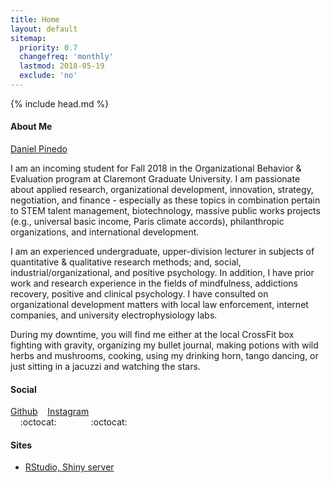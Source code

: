 ```yaml
---
title: Home
layout: default
sitemap:
  priority: 0.7
  changefreq: 'monthly'
  lastmod: 2018-05-19
  exclude: 'no'
---
```

{% include head.md %}

#### About Me

<script type="text/javascript" src="https://platform.linkedin.com/badges/js/profile.js" async defer></script>
<div class="LI-profile-badge"  data-version="v1" data-size="medium" data-locale="en_US" data-type="horizontal" data-theme="dark" data-vanity="danielpinedo"><a class="LI-simple-link" href='https://www.linkedin.com/in/danielpinedo?trk=profile-badge'>Daniel Pinedo</a></div>

I am an incoming student for Fall 2018 in the Organizational Behavior & Evaluation program at Claremont Graduate University. I am passionate about applied research, organizational development, innovation, strategy, negotiation, and finance - especially as these topics in combination pertain to STEM talent management, biotechnology, massive public works projects (e.g., universal basic income, Paris climate accords), philanthropic organizations, and international development.

I am an experienced undergraduate, upper-division lecturer in subjects of quantitative & qualitative research methods; and, social, industrial/organizational, and positive psychology. In addition, I have prior work and research experience in the fields of mindfulness, addictions recovery, positive and clinical psychology. I have consulted on organizational development matters with local law enforcement, internet companies, and university electrophysiology labs.

During my downtime, you will find me either at the local CrossFit box fighting with gravity, organizing my bullet journal, making potions with wild herbs and mushrooms, cooking, using my drinking horn, tango dancing, or just sitting in a jacuzzi and watching the stars.

#### Social
[Github](https://github.com/dapinedo) &nbsp;&nbsp; [Instagram](https://www.instagram.com/daniel_a_pinedo) <br />
&nbsp;&nbsp;&nbsp;&nbsp;:octocat:&nbsp;&nbsp;&nbsp;&nbsp;&nbsp;&nbsp;&nbsp;&nbsp;&nbsp;&nbsp;&nbsp;&nbsp;&nbsp;&nbsp;:octocat:

#### Sites
* [RStudio, Shiny server](https://r.pinedo.org)
